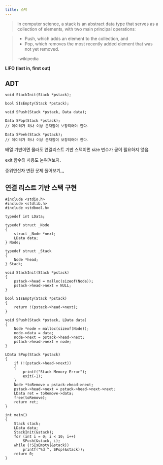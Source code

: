 ```yaml
---
title: 스택
---
```


> In computer science, a stack is an abstract data type that serves as a
> collection of elements, with two main principal operations:

> - Push, which adds an element to the collection, and
> - Pop, which removes the most recently added element that was not yet removed.
>
> -wikipedia

**LIFO (last in, first out)**

## ADT

```{class="language-c"}
void StackInit(Stack *pstack);

bool SIsEmpty(Stack *pstack);

void SPush(Stack *pstack, Data data);

Data SPop(Stack *pstack);
// 데이터가 하나 이상 존재함이 보장되어야 한다.

Data SPeek(Stack *pstack);
// 데이터가 하나 이상 존재함이 보장되어야 한다.
```

배열 기반이면 몰라도 연결리스트 기반 스택이면 size 변수가 굳이 필요하지 않음.

exit 함수의 사용도 눈여겨보자.

중위연산자 변환 문제 풀어보기,,,

## 연결 리스트 기반 스택 구현

```{class="language-c"}
#include <stdio.h>
#include <stdlib.h>
#include <stdbool.h>

typedef int LData;

typedef struct _Node
{
    struct _Node *next;
    LData data;
} Node;

typedef struct _Stack
{
    Node *head;
} Stack;

void StackInit(Stack *pstack)
{
    pstack->head = malloc(sizeof(Node));
    pstack->head->next = NULL;
}

bool SIsEmpty(Stack *pstack)
{
    return !(pstack->head->next);
}

void SPush(Stack *pstack, LData data)
{
    Node *node = malloc(sizeof(Node));
    node->data = data;
    node->next = pstack->head->next;
    pstack->head->next = node;
}

LData SPop(Stack *pstack)
{
    if (!(pstack->head->next))
    {
        printf("Stack Memory Error");
        exit(-1);
    }
    Node *toRemove = pstack->head->next;
    pstack->head->next = pstack->head->next->next;
    LData ret = toRemove->data;
    free(toRemove);
    return ret;
}

int main()
{
    Stack stack;
    LData data;
    StackInit(&stack);
    for (int i = 0; i < 10; i++)
        SPush(&stack, i);
    while (!SIsEmpty(&stack))
        printf("%d ", SPop(&stack));
    return 0;
}
```
